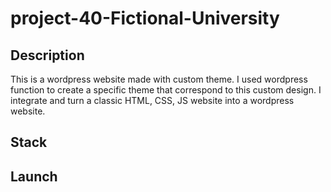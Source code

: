 # project-40-Fictional-University

## Description

This is a wordpress website made with custom theme. I used wordpress function to create a specific theme that correspond to this custom design. I integrate and turn a classic HTML, CSS, JS website into a wordpress website.

## Stack

## Launch
